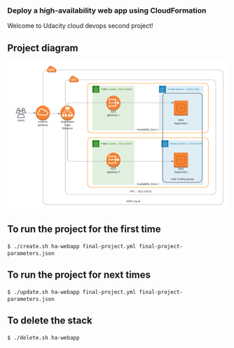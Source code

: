 ### Deploy a high-availability web app using CloudFormation
Welcome to Udacity cloud devops second project!

## Project diagram
![Project diagram](diagram.png)

## To run the project for the first time
```
$ ./create.sh ha-webapp final-project.yml final-project-parameters.json
```

## To run the project for next times
```
$ ./update.sh ha-webapp final-project.yml final-project-parameters.json
```

## To delete the stack
```
$ ./delete.sh ha-webapp
```